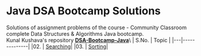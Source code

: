 # Java DSA Bootcamp Solutions
Solutions of assignment problems of the course - Community Classroom complete Data Structures &amp; Algorithms Java bootcamp.\
Kunal Kushava's repository [**DSA-Bootcamp-Java**](https://github.com/kunal-kushwaha/DSA-Bootcamp-Java)\\
| S.No. | Topic | 
|---|--------------|
|02. | [Searching](/searching)|
|03. | [Sorting](/sorting)|


